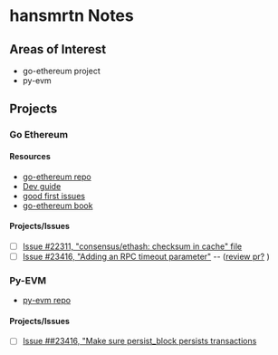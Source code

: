 # hansmrtn Notes

## Areas of Interest

- go-ethereum project
- py-evm

## Projects

### Go Ethereum 

#### Resources
- [go-ethereum repo](https://github.com/ethereum/go-ethereum)
- [Dev guide](https://geth.ethereum.org/docs/developers/devguide)
- [good first issues](https://github.com/ethereum/go-ethereum/issues?q=is%3Aissue+is%3Aopen+label%3A%22good+first+issue%22)
- [go-ethereum book](https://goethereumbook.org/en/)

#### Projects/Issues 

- [ ] [Issue #22311, "consensus/ethash: checksum in cache" file](https://github.com/ethereum/go-ethereum/issues/22311)
- [ ] [Issue #23416, "Adding an RPC timeout parameter"](https://github.com/ethereum/go-ethereum/issues/23416) -- ([review pr?](https://github.com/reds/go-ethereum/commit/4d5d95ca49e390172b53d9f9eb548123be0a0927) )

### Py-EVM
- [py-evm repo](https://github.com/ethereum/py-evm)

#### Projects/Issues

- [ ] [Issue ##23416, "Make sure persist_block persists transactions](https://github.com/ethereum/py-evm/issues/1925)